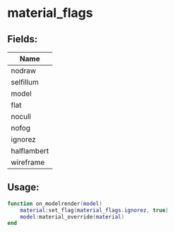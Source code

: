 # material_flags

## Fields:

| Name        |
| ----------- |
| nodraw      |
| selfillum   |
| model       |
| flat        |
| nocull      |
| nofog       |
| ignorez     |
| halflambert |
| wireframe   |

## Usage:

```lua
function on_modelrender(model)
    material:set_flag(material_flags.ignorez, true)
    model:material_override(material)
end
```
